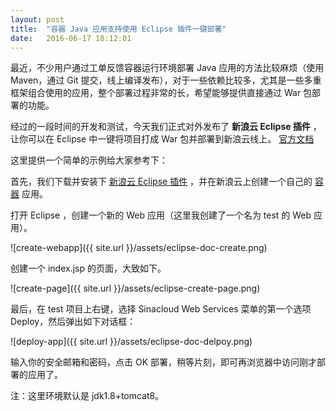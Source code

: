 ```yaml
---
layout: post
title:  "容器 Java 应用支持使用 Eclipse 插件一键部署"
date:   2016-06-17 18:12:01
---
```


最近，不少用户通过工单反馈容器运行环境部署 Java 应用的方法比较麻烦（使用 Maven，通过 Git 提交，线上编译发布），对于一些依赖比较多，尤其是一些多重框架组合使用的应用，整个部署过程非常的长，希望能够提供直接通过 War 包部署的功能。

经过的一段时间的开发和测试，今天我们正式对外发布了 **新浪云 Eclipse 插件** ，让你可以在 Eclipse 中一键将项目打成 War 包并部署到新浪云线上。 [官方文档](https://www.sinacloud.com/doc/sae/docker/java-eclipse-plugin.html)

这里提供一个简单的示例给大家参考下：

首先，我们下载并安装下 [新浪云 Eclipse 插件](http://www-docs.stor.sinaapp.com/sinacloud-eclipse-plugin.zip) ，并在新浪云上创建一个自己的 [容器](http://www.sinacloud.com/doc/sae/docker/index.html) 应用。

打开 Eclipse ，创建一个新的 Web 应用（这里我创建了一个名为 test 的 Web 应用）。

![create-webapp]({{ site.url }}/assets/eclipse-doc-create.png)

创建一个 index.jsp 的页面，大致如下。

![create-page]({{ site.url }}/assets/eclipse-create-page.png)

最后，在 test 项目上右键，选择 Sinacloud Web Services 菜单的第一个选项 Deploy，然后弹出如下对话框：

![deploy-app]({{ site.url }}/assets/eclipse-doc-delpoy.png)

输入你的安全邮箱和密码，点击 OK 部署，稍等片刻，即可再浏览器中访问刚才部署的应用了。

注：这里环境默认是 jdk1.8+tomcat8。
